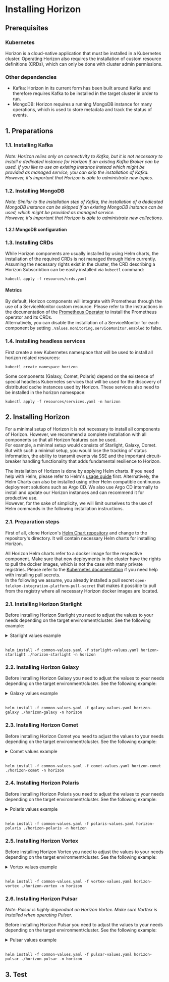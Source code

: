 # Installing Horizon

## Prerequisites

### Kubernetes

Horizon is a cloud-native application that must be installed in a Kubernetes cluster.
Operating Horizon also requires the installation of custom resource definitions (CRDs), which can only be done with cluster admin permissions.

### Other dependencies

- Kafka: Horizon in its current form has been built around Kafka and therefore requires Kafka to be installed in the target cluster in order to run.
- MongoDB: Horizon requires a running MongoDB instance for many operations, which is used to store metadata and track the status of events.

## 1. Preparations

### 1.1. Installing Kafka

*Note: Horizon relies only on connectivity to Kafka, but it is not necessary to install a dedicated instance for Horizon if an existing Kafka Broker can be used. If you like to use an existing instance instead which might be provided as managed service, you can skip the installation of Kafka.  
However, it's important that Horizon is able to administrate new topics.*

### 1.2. Installing MongoDB

 *Note: Similar to the installation step of Kafka, the installation of a dedicated MongoDB instance can be skipped if an existing MongoDB instance can be used, which might be provided as managed service.  
 However, it's important that Horizon is able to administrate new collections.*

#### 1.2.1 MongoDB configuration


### 1.3. Installing CRDs

While Horizon components are usually installed by using Helm charts, the installation of the required CRDs is not managed through Helm currently.  
Assuming the necessary rights exist in the cluster, the CRD describing a Horizon Subscribtion can be easily installed via `kubectl` command:

```
kubectl apply -f resources/crds.yaml
```

#### Metrics

By default, Horizon components will integrate with Prometheus through the use of a ServiceMonitor custom resource. Please refer to the instructions in the documentation of the [Prometheus Operator](https://github.com/prometheus-operator/prometheus-operator) to install the Prometheus operator and its CRDs.  
Alternatively, you can disable the installation of a ServiceMonitor for each component by setting `.Values.monitoring.serviceMonitor.enabled` to false.

### 1.4. Installing headless services

First create a new Kubernetes namespace that will be used to install all horizon related resources:

```
kubectl create namespace horizon
```

Some components (Galaxy, Comet, Polaris) depend on the existence of special headless Kubernetes services that will be used for the discovery of distributed cache instances used by Horizon. These services also need to be installed in the horizon namespace:

```
kubectl apply -f resources/services.yaml -n horizon
```

## 2. Installing Horizon

For a minimal setup of Horizon it is not necessary to install all components of Horizon. However, we recommend a complete installation with all components so that all Horizon features can be used.  
For example, a minimal setup would consists of Starlight, Galaxy, Comet.  
But with such a minimal setup, you would lose the tracking of status information, the ability to transmit events via SSE and the important circuit-breaker handling functionality that adds fundamental resilience to Horizon.

The installation of Horizon is done by applying Helm charts. If you need help with Helm, please refer to Helm's [usage guide](https://helm.sh/docs/intro/using_helm/) first.
Alternatively, the Helm Charts can also be installed using other Helm compatible continuous deployment solutions such as Argo CD. We also use Argo CD internally to install and update our Horizon instances and  can recommend it for productive use.  
However, for the sake of simplicity, we will limit ourselves to the use of Helm commands in the following installation instructions.

### 2.1. Preparation steps

First of all, clone Horizon's [Helm Chart repository](https://github.com/telekom/pubsub-horizon-helm-charts/tree/main) and change to the repository's directory. It will contain necessary Helm charts for installing Horizon.  

All Horizon Helm charts refer to a docker image for the respective component. Make sure that new deployments in the cluster have the rights to pull the docker images, which is not the case with many private registries. Please refer to the [Kubernetes documentation](https://kubernetes.io/docs/tasks/configure-pod-container/pull-image-private-registry/#registry-secret-existing-credentials) if you need help with installing pull secrets.  
In the following we assume, you already installed a pull secret `open-telekom-integration-platform-pull-secret` that makes it possible to pull from the registry where all necessary Horizon docker images are located.

### 2.1. Installing Horizon Starlight

Before installing Horizon Starlight you need to adjust the values to your needs depending on the target environment/cluster. See the following example:

<details>
  <summary>Starlight values example</summary>
  <br />

Copy the followig to a new file `starlight-values.yaml` and adjust the values according to your needs:

```yaml
image:
  tag: 4.0.0

replicas: 4

starlight:
  features:
    schemaValidation: false

resources:
  limits:
    cpu: 1
    memory: 1Gi
  requests:
    cpu: 0.5
    memory: 200Mi

```

Note: `starlight.features.schemaValidation` is set to `false`, since this feature is currently not part of the open source release.  

For a complete list of possible values have a look at the documentation and default `values.yaml` of the [Horizon Starlight Helm Chart](https://github.com/telekom/pubsub-horizon-helm-charts/tree/main/horizon-starlight).

</details>
<br />

```
helm install -f common-values.yaml -f starlight-values.yaml horizon-starlight ./horizon-starlight -n horizon
```

### 2.2. Installing Horizon Galaxy

Before installing Horizon Galaxy you need to adjust the values to your needs depending on the target environment/cluster. See the following example:

<details>
  <summary>Galaxy values example</summary>
  <br />

Copy the followig to a new file `galaxy-values.yaml` and adjust the values according to your needs:

```yaml
image:
  tag: 4.0.0

replicas: 8

galaxy:
  kafka:
    consumingPartitionCount: 4

  cache:
    serviceDns: horizon-galaxy-cache-discovery-headless.horizon.svc.cluster.local

resources:
  limits:
    cpu: 1
    memory: 1.5Gi
  requests:
    cpu: 0.5
    memory: 200Mi
```

For a complete list of possible values have a look at the documentation and default `values.yaml` of the [Horizon Galaxy Helm Chart](https://github.com/telekom/pubsub-horizon-helm-charts/tree/main/horizon-galaxy).

</details>
<br />

```
helm install -f common-values.yaml -f galaxy-values.yaml horizon-galaxy ./horizon-galaxy -n horizon
```

### 2.3. Installing Horizon Comet

Before installing Horizon Comet you need to adjust the values to your needs depending on the target environment/cluster. See the following example:

<details>
  <summary>Comet values example</summary>
  <br />

Copy the followig to a new file `comet-values.yaml` and adjust the values according to your needs:

```yaml
image:
  tag: 4.0.0

replicas: 8

comet:
  iris:
    tokenEndpoint: https://keycloak.example.domain.com/auth/realms/<realm>/protocol/openid-connect/token
    clientId: eventstore
    clientSecret: changeme
  
  cache:
    serviceDNS: horizon-callback-cache-discovery-headless.horizon.svc.cluster.local

  callback:
    redeliveryThreadpoolSize: 100

  kafka:
    consumingPartitionCount: 4
    consumerThreadpoolSize: 512
    consumerQueueCapacity: 1024
    maxPollRecords: 512

resources:
  limits:
    cpu: 2
    memory: 2Gi
  requests:
    cpu: 0.5
    memory: 200Mi

```

For a complete list of possible values have a look at the documentation and default `values.yaml` of the [Horizon Comet Helm Chart](https://github.com/telekom/pubsub-horizon-helm-charts/tree/main/horizon-comet).

</details>
<br />


```
helm install -f common-values.yaml -f comet-values.yaml horizon-comet ./horizon-comet -n horizon
```

### 2.4. Installing Horizon Polaris

Before installing Horizon Polaris you need to adjust the values to your needs depending on the target environment/cluster. See the following example:

<details>
  <summary>Polaris values example</summary>
  <br />

Copy the followig to a new file `polaris-values.yaml` and adjust the values according to your needs:

```yaml
image:
  tag: 4.0.0

replicas: 4

polaris:
  iris:
    tokenEndpoint: https://keycloak.example.domain.com/auth/realms/<realm>/protocol/openid-connect/token
    clientId: eventstore
    clientSecret: changeme
  
  cache:
    serviceDNS: horizon-callback-cache-discovery-headless.horizon.svc.cluster.local

  mongo:
    url: mongodb://user:pass@horizon-mongodb-sharded.horizon.svc.cluster.local:27017

  polling:
    batchSize: 100
    
resources:
  limits:
    cpu: 1
    memory: 2Gi
  requests:
    cpu: 500m
    memory: 200Mi

```

For a complete list of possible values have a look at the documentation and default `values.yaml` of the [Horizon Polaris Helm Chart](https://github.com/telekom/pubsub-horizon-helm-charts/tree/main/horizon-polaris).

</details>
<br />


```
helm install -f common-values.yaml -f polaris-values.yaml horizon-polaris ./horizon-polaris -n horizon
```

### 2.5. Installing Horizon Vortex

Before installing Horizon Vortex you need to adjust the values to your needs depending on the target environment/cluster. See the following example:

<details>
  <summary>Vortex values example</summary>
  <br />

Copy the followig to a new file `vortex-values.yaml` and adjust the values according to your needs:

```yaml
image:
  tag: 4.0.0

replicas: 8

kafka:
  broker: horizon-kafka.horizon:9092

mongo:
  url: mongodb://user:pass@horizon-mongodb-sharded.horizon.svc.cluster.local:27017
  flushIntervalSec: 5

resources:
  limits:
    cpu: 1.5
    memory: 2Gi
  requests:
    cpu: 50m
    memory: 200Mi

```

For a complete list of possible values have a look at the documentation and default `values.yaml` of the [Horizon Vortex Helm Chart](https://github.com/telekom/pubsub-horizon-helm-charts/tree/main/horizon-vortex).

</details>
<br />



```
helm install -f common-values.yaml -f vortex-values.yaml horizon-vortex ./horizon-vortex -n horizon
```

### 2.6. Installing Horizon Pulsar

*Note: Pulsar is highly dependant on Horizon Vortex. Make sure Vorttex is installed when operating Pulsar.*  

Before installing Horizon Pulsar you need to adjust the values to your needs depending on the target environment/cluster. See the following example:

<details>
  <summary>Pulsar values example</summary>
  <br />

Copy the followig to a new file `pulsar-values.yaml` and adjust the values according to your needs:

```yaml
image:
  tag: 4.0.0

replicas: 4

pulsar:
  mongo:
    url: mongodb://user:pass@horizon-mongodb-sharded.horizon.svc.cluster.local:27017

resources:
  limits:
    cpu: 1
    memory: 2Gi
  requests:
    cpu: 0.5
    memory: 200Mi

```

For a complete list of possible values have a look at the documentation and default `values.yaml` of the [Horizon Pulsar Helm Chart](https://github.com/telekom/pubsub-horizon-helm-charts/tree/main/horizon-pulsar).

</details>
<br />


```
helm install -f common-values.yaml -f pulsar-values.yaml horizon-pulsar ./horizon-pulsar -n horizon
```

## 3. Test